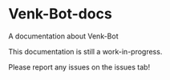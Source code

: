# Venk-Bot-docs
A documentation about Venk-Bot

This documentation is still a work-in-progress.

Please report any issues on the issues tab!

